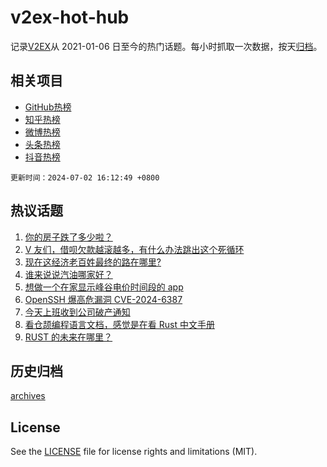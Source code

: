 # v2ex-hot-hub

 记录[V2EX](https://www.v2ex.com/)从 2021-01-06 日至今的热门话题。每小时抓取一次数据，按天[归档](archives)。
 
 ## 相关项目

- [GitHub热榜](https://github.com/lonnyzhang423/github-hot-hub)
- [知乎热榜](https://github.com/lonnyzhang423/zhihu-hot-hub)
- [微博热榜](https://github.com/lonnyzhang423/weibo-hot-hub)
- [头条热榜](https://github.com/lonnyzhang423/toutiao-hot-hub)
- [抖音热榜](https://github.com/lonnyzhang423/douyin-hot-hub)


 `更新时间：2024-07-02 16:12:49 +0800`

## 热议话题

1. [你的房子跌了多少啦？](https://www.v2ex.com/t/1054110)
1. [V 友们，借呗欠款越滚越多，有什么办法跳出这个死循环](https://www.v2ex.com/t/1054134)
1. [现在这经济老百姓最终的路在哪里?](https://www.v2ex.com/t/1054212)
1. [谁来说说汽油哪家好？](https://www.v2ex.com/t/1054108)
1. [想做一个在家显示峰谷电价时间段的 app](https://www.v2ex.com/t/1054219)
1. [OpenSSH 爆高危漏洞 CVE-2024-6387](https://www.v2ex.com/t/1054091)
1. [今天上班收到公司破产通知](https://www.v2ex.com/t/1054090)
1. [看仓颉编程语言文档，感觉是在看 Rust 中文手册](https://www.v2ex.com/t/1054138)
1. [RUST 的未来在哪里？](https://www.v2ex.com/t/1054155)

## 历史归档

[archives](archives)

## License

See the [LICENSE](LICENSE) file for license rights and limitations (MIT).
